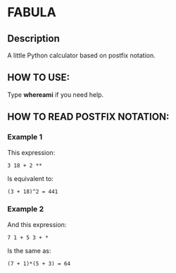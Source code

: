 # FABULA

## Description ##
A little Python calculator based on postfix notation. 

## HOW TO USE:
Type **whereami** if you need help.

## HOW TO READ POSTFIX NOTATION:
### Example 1
This expression:

```
3 18 + 2 **
```

Is equivalent to:

```
(3 + 18)^2 = 441
```
### Example 2

And this expression:

```
7 1 + 5 3 + *
```
Is the same as:

```
(7 + 1)*(5 + 3) = 64
```
